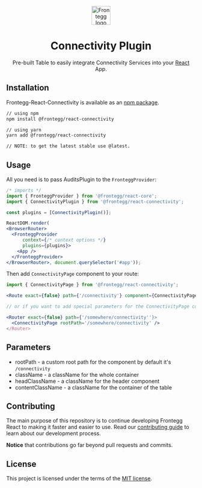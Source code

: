 
<p align="center">
  <a href="https://www.frontegg.com/" rel="noopener" target="_blank">
    <img style="margin-top:40px" height="50" src="https://frontegg.com/wp-content/uploads/2020/04/logo_frrontegg.svg" alt="Frontegg logo">
  </a>
</p>
<h1 align="center">Connectivity Plugin</h1>
<div align="center">

Pre-built Table to easily integrate Connectivity Services into your [React](https://reactjs.org/) App.
</div>

## Installation

Frontegg-React-Connectivity is available as an [npm package](https://www.npmjs.com/package/@frontegg/react-connectivity).

```sh
// using npm
npm install @frontegg/react-connectivity

// using yarn
yarn add @frontegg/react-connectivity

// NOTE: to get the latest stable use @latest.
```

## Usage

All you need is to pass AuditsPlugin to the ``FronteggProvider``:

```jsx
/* imports */
import { FronteggProvider } from '@frontegg/react-core';
import { ConnectivityPlugin } from '@frontegg/react-connectivity';

const plugins = [ConnectivityPlugin()];

ReactDOM.render(
<BrowserRouter>
  <FronteggProvider
      context={/* context options */}
      plugins={plugins}>
    <App />
  </FronteggProvider>
</BrowserRouter>, document.querySelector('#app'));
```

Then add `ConnectivityPage` component to your route:

  ```jsx
  import { ConnectivityPage } from '@frontegg/react-connectivity';

  <Route exact={false} path={'/connectivity'} component={ConnectivityPage}/>

  // or if you want to add special parameters for the ConnectivityPage component

  <Router exact={false} path={'/somewhere/connectivity''}>
    <ConnectivityPage rootPath='/somewhere/connectivity' />
  </Router>

  ```

## Parameters
  - rootPath - a custom root path for the component by default it's `/connectivity`
  - className - a className for the whole container
  - headClassName - a className for the header component
  - contentClassName - a className for the container of the table

## Contributing

The main purpose of this repository is to continue developing Frontegg React to making it faster and easier to use.
Read our [contributing guide](/CONTRIBUTING.md) to learn about our development process.

**Notice** that contributions go far beyond pull requests and commits.

## License

This project is licensed under the terms of the [MIT license](/LICENSE).
